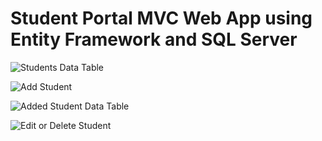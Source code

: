 # Student Portal MVC Web App using Entity Framework and SQL Server

![Students Data Table](image.png)

![Add Student](image-1.png)

![Added Student Data Table](image-2.png)

![Edit or Delete Student](image-3.png)
